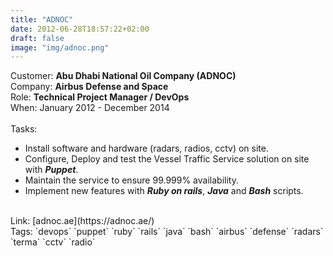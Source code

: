 ```yaml
---
title: "ADNOC"
date: 2012-06-28T18:57:22+02:00
draft: false
image: "img/adnoc.png"
---
```


Customer: **Abu Dhabi National Oil Company (ADNOC)**<br>
Company: **Airbus Defense and Space**<br>
Role: **Technical Project Manager / DevOps**<br>
When: January 2012 - December 2014<br>
<br>Tasks:<br>
- Install software and hardware (radars, radios, cctv) on site.
- Configure, Deploy and test the Vessel Traffic Service solution on site with ***Puppet***.<br>
- Maintain the service to ensure 99.999% availability.<br>
- Implement new features with ***Ruby on rails***, ***Java*** and ***Bash*** scripts.<br>
<br>
Link: [adnoc.ae](https://adnoc.ae/)<br>
Tags: `devops` `puppet` `ruby` `rails` `java` `bash` `airbus` `defense` `radars` `terma` `cctv` `radio`